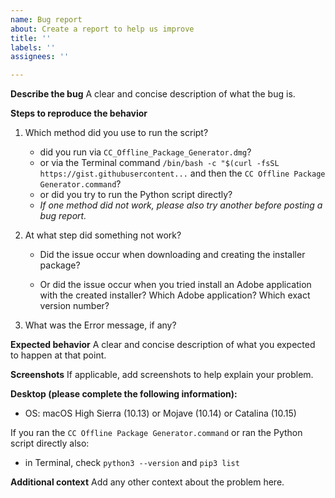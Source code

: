 ```yaml
---
name: Bug report
about: Create a report to help us improve
title: ''
labels: ''
assignees: ''

---
```


**Describe the bug**
A clear and concise description of what the bug is. 

**Steps to reproduce the behavior**

1. Which method did you use to run the script? 
    - did you run via `CC_Offline_Package_Generator.dmg`?
    - or via the Terminal command `/bin/bash -c "$(curl -fsSL https://gist.githubusercontent...` and then the `CC Offline Package Generator.command`?
    - or did you try to run  the Python script directly?
    - *If one method did not work, please also try another before posting a bug report.*
	
2. At what step did something not work?
	- Did the issue occur when downloading and creating the installer package?

    - Or did the issue occur when you tried install an Adobe application with the created installer? Which Adobe application? Which exact version number?

3. What was the Error message, if any?

**Expected behavior**
A clear and concise description of what you expected to happen at that point.

**Screenshots**
If applicable, add screenshots to help explain your problem.

**Desktop (please complete the following information):**
 - OS: macOS High Sierra (10.13) or Mojave (10.14) or Catalina (10.15)
 
 If you ran the `CC Offline Package Generator.command` or ran the Python script directly also:
 - in Terminal, check `python3 --version` and `pip3 list`

**Additional context**
Add any other context about the problem here.

